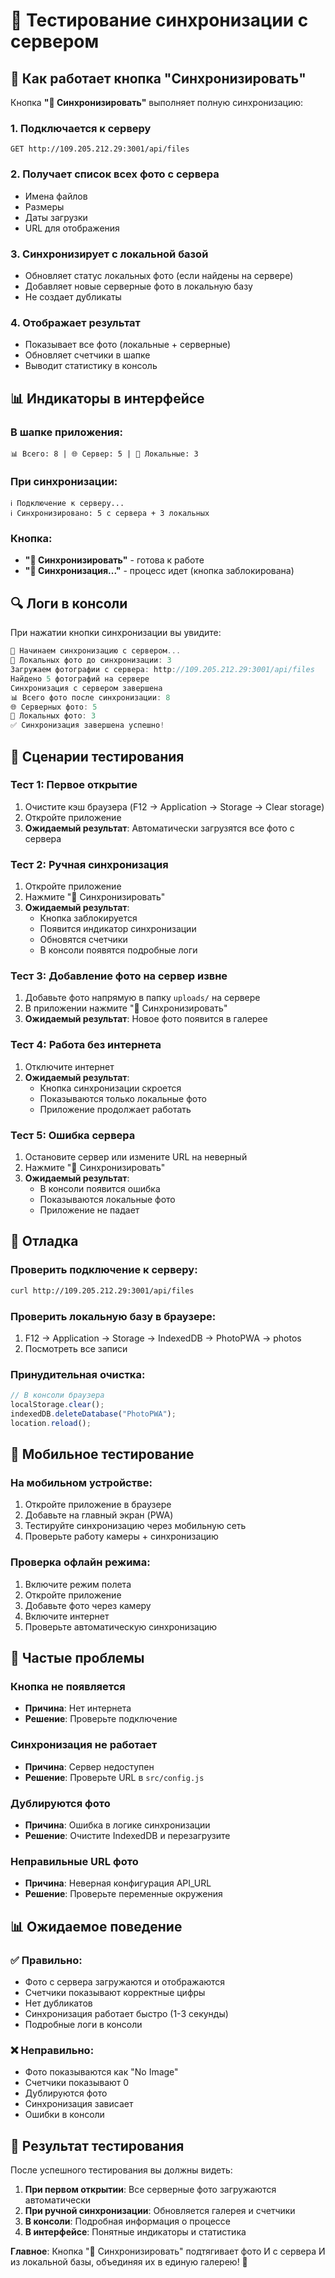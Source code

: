 # 🧪 Тестирование синхронизации с сервером

## 🎯 Как работает кнопка "Синхронизировать"

Кнопка **"🔄 Синхронизировать"** выполняет полную синхронизацию:

### 1. **Подключается к серверу**

```
GET http://109.205.212.29:3001/api/files
```

### 2. **Получает список всех фото с сервера**

- Имена файлов
- Размеры
- Даты загрузки
- URL для отображения

### 3. **Синхронизирует с локальной базой**

- Обновляет статус локальных фото (если найдены на сервере)
- Добавляет новые серверные фото в локальную базу
- Не создает дубликаты

### 4. **Отображает результат**

- Показывает все фото (локальные + серверные)
- Обновляет счетчики в шапке
- Выводит статистику в консоль

## 📊 Индикаторы в интерфейсе

### В шапке приложения:

```
📊 Всего: 8 | 🌐 Сервер: 5 | 📱 Локальные: 3
```

### При синхронизации:

```
ℹ️ Подключение к серверу...
ℹ️ Синхронизировано: 5 с сервера + 3 локальных
```

### Кнопка:

- **"🔄 Синхронизировать"** - готова к работе
- **"🔄 Синхронизация..."** - процесс идет (кнопка заблокирована)

## 🔍 Логи в консоли

При нажатии кнопки синхронизации вы увидите:

```javascript
🔄 Начинаем синхронизацию с сервером...
📱 Локальных фото до синхронизации: 3
Загружаем фотографии с сервера: http://109.205.212.29:3001/api/files
Найдено 5 фотографий на сервере
Синхронизация с сервером завершена
📊 Всего фото после синхронизации: 8
🌐 Серверных фото: 5
📱 Локальных фото: 3
✅ Синхронизация завершена успешно!
```

## 🧪 Сценарии тестирования

### Тест 1: Первое открытие

1. Очистите кэш браузера (F12 → Application → Storage → Clear storage)
2. Откройте приложение
3. **Ожидаемый результат**: Автоматически загрузятся все фото с сервера

### Тест 2: Ручная синхронизация

1. Откройте приложение
2. Нажмите "🔄 Синхронизировать"
3. **Ожидаемый результат**:
   - Кнопка заблокируется
   - Появится индикатор синхронизации
   - Обновятся счетчики
   - В консоли появятся подробные логи

### Тест 3: Добавление фото на сервер извне

1. Добавьте фото напрямую в папку `uploads/` на сервере
2. В приложении нажмите "🔄 Синхронизировать"
3. **Ожидаемый результат**: Новое фото появится в галерее

### Тест 4: Работа без интернета

1. Отключите интернет
2. **Ожидаемый результат**:
   - Кнопка синхронизации скроется
   - Показываются только локальные фото
   - Приложение продолжает работать

### Тест 5: Ошибка сервера

1. Остановите сервер или измените URL на неверный
2. Нажмите "🔄 Синхронизировать"
3. **Ожидаемый результат**:
   - В консоли появится ошибка
   - Показываются локальные фото
   - Приложение не падает

## 🔧 Отладка

### Проверить подключение к серверу:

```bash
curl http://109.205.212.29:3001/api/files
```

### Проверить локальную базу в браузере:

1. F12 → Application → Storage → IndexedDB → PhotoPWA → photos
2. Посмотреть все записи

### Принудительная очистка:

```javascript
// В консоли браузера
localStorage.clear();
indexedDB.deleteDatabase("PhotoPWA");
location.reload();
```

## 📱 Мобильное тестирование

### На мобильном устройстве:

1. Откройте приложение в браузере
2. Добавьте на главный экран (PWA)
3. Тестируйте синхронизацию через мобильную сеть
4. Проверьте работу камеры + синхронизацию

### Проверка офлайн режима:

1. Включите режим полета
2. Откройте приложение
3. Добавьте фото через камеру
4. Включите интернет
5. Проверьте автоматическую синхронизацию

## 🚨 Частые проблемы

### Кнопка не появляется

- **Причина**: Нет интернета
- **Решение**: Проверьте подключение

### Синхронизация не работает

- **Причина**: Сервер недоступен
- **Решение**: Проверьте URL в `src/config.js`

### Дублируются фото

- **Причина**: Ошибка в логике синхронизации
- **Решение**: Очистите IndexedDB и перезагрузите

### Неправильные URL фото

- **Причина**: Неверная конфигурация API_URL
- **Решение**: Проверьте переменные окружения

## 📊 Ожидаемое поведение

### ✅ Правильно:

- Фото с сервера загружаются и отображаются
- Счетчики показывают корректные цифры
- Нет дубликатов
- Синхронизация работает быстро (1-3 секунды)
- Подробные логи в консоли

### ❌ Неправильно:

- Фото показываются как "No Image"
- Счетчики показывают 0
- Дублируются фото
- Синхронизация зависает
- Ошибки в консоли

## 🎯 Результат тестирования

После успешного тестирования вы должны видеть:

1. **При первом открытии**: Все серверные фото загружаются автоматически
2. **При ручной синхронизации**: Обновляется галерея и счетчики
3. **В консоли**: Подробная информация о процессе
4. **В интерфейсе**: Понятные индикаторы и статистика

**Главное**: Кнопка "🔄 Синхронизировать" подтягивает фото И с сервера И из локальной базы, объединяя их в единую галерею! 🎉
